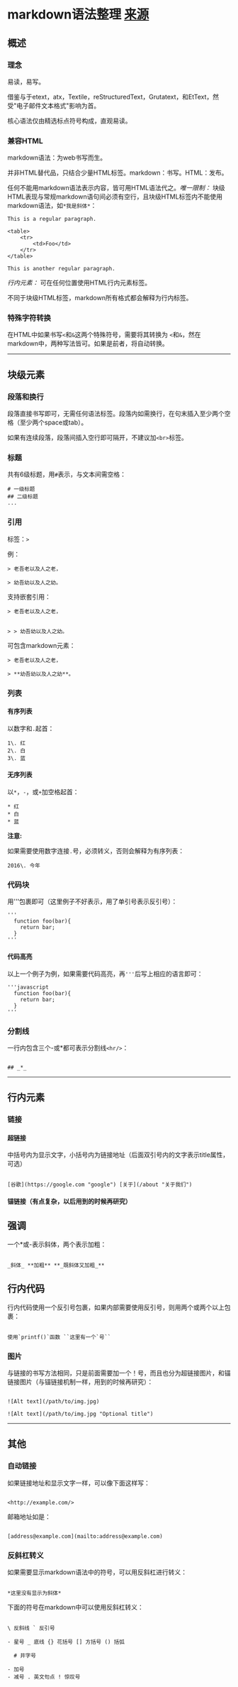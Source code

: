 # markdown语法整理 **[来源](http://daringfireball.net/projects/markdown/syntax)**

## 概述

### 理念

易读，易写。

借鉴与于etext，atx，Textile，reStructuredText，Grutatext，和EtText，然受"电子邮件文本格式"影响为首。

核心语法仅由精选标点符号构成，直观易读。

### 兼容HTML

markdown语法：为web书写而生。

并非HTML替代品，只结合少量HTML标签。markdown：书写。HTML：发布。

任何不能用markdown语法表示内容，皆可用HTML语法代之。_唯一限制：_ 块级HTML表现与常规markdown语句间必须有空行，且块级HTML标签内不能使用markdown语法，如`*我是斜体*`：

```
This is a regular paragraph.

<table>
    <tr>
        <td>Foo</td>
    </tr>
</table>

This is another regular paragraph.
```

_行内元素：_ 可在任何位置使用HTML行内元素标签。

不同于块级HTML标签，markdown所有格式都会解释为行内标签。

### 特殊字符转换

在HTML中如果书写`<`和`&`这两个特殊符号，需要将其转换为 `<`和`&`，然在markdown中，两种写法皆可。如果是前者，将自动转换。

--------------------------------------------------------------------------------

## 块级元素

### 段落和换行

段落直接书写即可，无需任何语法标签。段落内如需换行，在句末插入至少两个空格（至少两个space或tab）。

如果有连续段落，段落间插入空行即可隔开，不建议加`<br>`标签。

### 标题

共有6级标题，用`#`表示，与文本间需空格：

```
# 一级标题
## 二级标题
...
```

### 引用

标签：`>`

例：

```
> 老吾老以及人之老，

> 幼吾幼以及人之幼。
```

支持嵌套引用：

```
> 老吾老以及人之老，


> > 幼吾幼以及人之幼。
```

可包含markdown元素：

```
> 老吾老以及人之老，

> **幼吾幼以及人之幼**。
```

### 列表

#### 有序列表

以数字和`.`起首：

```
1\. 红
2\. 白
3\. 蓝
```

#### 无序列表

以`*`，`-`，或`+`加空格起首：

```
* 红
* 白
* 蓝
```

**注意:**

如果需要使用数字连接`.`号，必须转义，否则会解释为有序列表：

```
2016\. 今年
```

### 代码块

用'''包裹即可（这里例子不好表示，用了单引号表示反引号）：

```
'''
  function foo(bar){
    return bar;
  }
'''
```

#### 代码高亮

以上一个例子为例，如果需要代码高亮，再`'''`后写上相应的语言即可：

```
'''javascript
  function foo(bar){
    return bar;
  }
'''
```

### 分割线

一行内包含三个-或*都可表示分割线`<hr/>`：

```

## _*_
```

--------------------------------------------------------------------------------

## 行内元素

### 链接

#### 超链接

中括号内为显示文字，小括号内为链接地址（后面双引号内的文字表示title属性，可选）

```

[谷歌](https://google.com "google") [关于](/about "关于我们")
```

#### 锚链接（有点复杂，以后用到的时候再研究）

## 强调

一个*或-表示斜体，两个表示加粗：

```

_斜体_ **加粗** **_既斜体又加粗_**
```

## 行内代码

行内代码使用一个反引号包裹，如果内部需要使用反引号，则用两个或两个以上包裹：

```

使用`printf()`函数 ``这里有一个`号``
```

### 图片

与链接的书写方法相同，只是前面需要加一个！号，而且也分为超链接图片，和锚链接图片（与锚链接机制一样，用到的时候再研究）：

```

![Alt text](/path/to/img.jpg)

![Alt text](/path/to/img.jpg "Optional title")
```

--------------------------------------------------------------------------------

## 其他

### 自动链接

如果链接地址和显示文字一样，可以像下面这样写：

```

<http://example.com/>
```

邮箱地址如是：

```

[address@example.com](mailto:address@example.com)
```

### 反斜杠转义

如果需要显示markdown语法中的符号，可以用反斜杠进行转义：

```

*这里没有显示为斜体*
```

下面的符号在markdown中可以使用反斜杠转义：

```

\ 反斜线 ` 反引号

- 星号 _ 底线 {} 花括号 [] 方括号 () 括弧

  # 井字号

- 加号
- 减号 . 英文句点 ! 惊叹号
```
